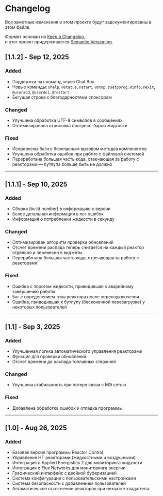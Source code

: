 # Changelog
Все заметные изменения в этом проекте будут задокументированы в этом файле.

Формат основан на [Keep a Changelog](https://keepachangelog.com/ru/1.1.0/),  
и этот проект придерживается [Semantic Versioning](https://semver.org/spec/v2.0.0.html).

## [1.1.2] - Sep 12, 2025
### Added
- Поддержка чат-команд через Chat Box  
- Новые команды: `@help`, `@status`, `@start`, `@stop`, `@setporog`, `@info`, `@exit`, `@useradd`, `@userdel`, `@restart`  
- Бегущая строка с благодарностями спонсорам  

### Changed
- Улучшена обработка UTF-8 символов в сообщениях  
- Оптимизирована отрисовка прогресс-баров жидкости  

### Fixed
- Исправлены баги с безопасным вызовом методов компонентов  
- Улучшена обработка ошибок при работе с файловой системой  
- Переработана большая часть кода, отвечающая за работу с реакторами — бутлупа больше быть не должно  

---

## [1.1.1] - Sep 10, 2025
### Added
- Сборка (build number) в информацию о версии  
- Более детальная информация в лог ошибок  
- Информация о потреблении жидкости в секунду  

### Changed
- Оптимизирован алгоритм проверки обновлений  
- Отсчет времени распада теперь считается на каждый реактор отдельно и перенесен в виджеты  
- Переработана большая часть кода, отвечающая за работу с реакторами  

### Fixed
- Ошибка с порогом жидкости, приводившая к аварийному завершению работы  
- Баг с определением типа реактора после переподключения  
- Ошибка, приводившая к бутлупу (бесконечной перезагрузке) у некоторых пользователей  

---

## [1.1] - Sep 3, 2025
### Added
- Улучшенная логика автоматического управления реакторами  
- Функция для проверки обновлений  
- Отсчет времени до распада топливных стержней  

### Changed
- Улучшена стабильность при потере связи с МЭ сетью  

### Fixed
- Добавлена обработка ошибок и отладка программы  

---

## [1.0] - Aug 26, 2025
### Added
- Базовая версия программы Reactor Control  
- Управление HT реакторами (жидкостными и воздушными)  
- Интеграция с Applied Energistics 2 для мониторинга жидкости  
- Интеграция с Flux Networks для мониторинга энергии  
- Графический интерфейс с двойной буферизацией  
- Система конфигурации с пользовательскими настройками  
- Система безопасности с добавлением пользователей  
- Автоматическое отключение реакторов при нехватке хладагента  

